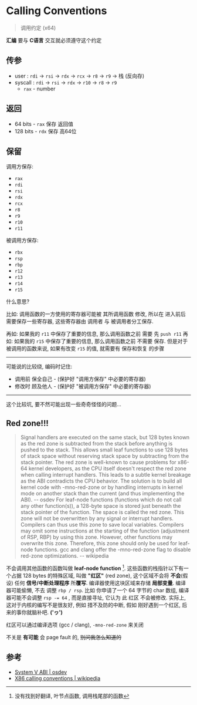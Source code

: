 # Calling Conventions

> 调用约定 (x64)

**汇编** 要与 **C语言** 交互就必须遵守这个约定

## 传参

- user : `rdi` -> `rsi` -> `rdx` -> `rcx` -> `r8` -> `r9` -> 栈 (反向存)
- syscall : `rdi` -> `rsi` -> `rdx` -> `r10` -> `r8` -> `r9`
    - `rax` - number

## 返回

- 64 bits - `rax` 保存 返回值
- 128 bits - `rdx` 保存 高64位

## 保留

调用方保存:
 - `rax`
 - `rdi`
 - `rsi`
 - `rdx`
 - `rcx`
 - `r8`
 - `r9`
 - `r10`
 - `r11`

被调用方保存: 
 - `rbx`
 - `rsp`
 - `rbp`
 - `r12`
 - `r13`
 - `r14`
 - `r15`

什么意思?

比如: 调用函数的一方使用的寄存器可能被 其所调用函数 修改, 所以在 进入前后 需要保存一些寄存器, 这些寄存器由 调用者 与 被调用者分工保存.

再如: 如果我的 `r11` 中保存了重要的信息, 那么调用函数之前 需要 先 `push r11`
再如: 如果我的 `r15` 中保存了重要的信息, 那么调用函数之前 不需要 保存. 但是对于被调用的函数来说, 如果有改变 `r15` 的值, 就需要有 保存和恢复 的步骤

---

可能说的比较绕, 编码时记住:

- 调用前 保全自己 - (保护好 "调用方保存" 中必要的寄存器)
- 修改时 顾及他人 - (保护好 "被调用方保存" 中必要的寄存器)

---

这个比较坑,  要不然可能出现一些奇奇怪怪的问题...

## Red zone!!!

> Signal handlers are executed on the same stack, but 128 bytes known as the red zone is subtracted from the stack before anything is pushed to the stack. This allows small leaf functions to use 128 bytes of stack space without reserving stack space by subtracting from the stack pointer. The red zone is well-known to cause problems for x86-64 kernel developers, as the CPU itself doesn't respect the red zone when calling interrupt handlers. This leads to a subtle kernel breakage as the ABI contradicts the CPU behavior. The solution is to build all kernel code with -mno-red-zone or by handling interrupts in kernel mode on another stack than the current (and thus implementing the ABI).    -- osdev
> For leaf-node functions (functions which do not call any other function(s)), a 128-byte space is stored just beneath the stack pointer of the function. The space is called the red zone. This zone will not be overwritten by any signal or interrupt handlers. Compilers can thus use this zone to save local variables. Compilers may omit some instructions at the starting of the function (adjustment of RSP, RBP) by using this zone. However, other functions may overwrite this zone. Therefore, this zone should only be used for leaf-node functions. gcc and clang offer the -mno-red-zone flag to disable red-zone optimizations.    -- wikipedia

不会调用其他函数的函数叫做 **leaf-node function** [^fanyi]. 这些函数的栈指针以下有一个占据 128 bytes 的特殊区域, 叫做 **"红区"** (red zone), 这个区域不会将 **不会**(假设) 任何 **信号/中断处理程序** 所**覆写**. 编译器使用这块区域来存储 **局部变量**. 编译器可能偷懒, 不去 调整 `rbp / rsp`. 比如 你申请了一个 64 字节的 char 数组, 编译器可能不会调整 `rsp -= 64` , 而是直接寻址, 它认为 此 红区 不会被修改. 实际上, 这对于内核的编写不是很友好, 例如 措不及防的中断, 假如 刚好遇到一个红区, 后来的事你就脑补吧. **('ヮ')**

[^fanyi]: 没有找到好翻译, 叶节点函数, 调用栈尾部的函数

红区可以通过编译选项 (gcc / clang), `-mno-red-zone` 来关闭

不关是 **有可能** 会 page fault 的, <strike>别问我怎么知道的</strike>

## 参考

- [System V ABI | osdev](https://wiki.osdev.org/System_V_ABI)
- [X86 calling conventions | wikipedia](https://en.wikipedia.org/wiki/X86_calling_conventions)

